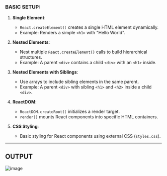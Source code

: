 ### **BASIC SETUP**:

1. **Single Element**: 
   - `React.createElement()` creates a single HTML element dynamically.
   - Example: Renders a simple `<h1>` with "Hello World".

2. **Nested Elements**:
   - Nest multiple `React.createElement()` calls to build hierarchical structures.
   - Example: A parent `<div>` contains a child `<div>` with an `<h1>` inside.

3. **Nested Elements with Siblings**:
   - Use arrays to include sibling elements in the same parent.
   - Example: A parent `<div>` with sibling `<h1>` and `<h2>` inside a child `<div>`.

4. **ReactDOM**:
   - `ReactDOM.createRoot()` initializes a render target.
   - `render()` mounts React components into specific HTML containers.

5. **CSS Styling**:
   - Basic styling for React components using external CSS (`styles.css`).

---
## OUTPUT
![image](https://github.com/user-attachments/assets/34788b77-ef09-41ed-ba87-320809f25e75)
